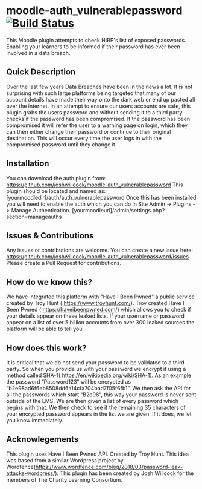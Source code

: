 # moodle-auth_vulnerablepassword [![Build Status](https://travis-ci.org/joshwillcock/moodle-auth_vulnerablepassword.svg?branch=master)](https://travis-ci.org/joshwillcock/moodle-auth_vulnerablepassword)
This Moodle plugin attempts to check HIBP's list of exposed passwords. Enabling your learners to be informed if their password has ever been involved in a data breach.

## Quick Description
Over the last few years Data Breaches have been in the news a lot. It is not surprising with such large platforms being targeted that many of our account details have made their way onto the dark web or end up pasted all over the internet.
In an attempt to ensure our users accounts are safe, this plugin grabs the users password and without sending it to a third party checks if the password has been compromised. If the password has been compromised it will refer the user to a warning page on login, which they can then either change their password or continue to their original destination. This will occur every time the user logs in with the compromised password until they change it. 

## Installation
You can download the auth plugin from:
https://github.com/joshwillcock/moodle-auth_vulnerablepassword
This plugin should be located and named as: [yourmoodledir]/auth/auth_vulnerablepassword
Once this has been installed you will need to enable the auth which you can do in Site Admin -> Plugins -> Manage Authentication. [yourmoodleurl]/admin/settings.php?section=manageauths

## Issues & Contributions
Any issues or contributions are welcome. You can create a new issue here: https://github.com/joshwillcock/moodle-auth_vulnerablepassword/issues
Please create a Pull Request for contributions.

## How do we know this?
We have integrated this platform with “Have I Been Pwned" a public service created by Troy Hunt ( https://www.troyhunt.com/). Troy created Have I Been Pwned ( https://haveibeenpwned.com/) which allows you to check if your details appear on these leaked lists. If your username or password appear on a list of over 5 billion accounts from over 300 leaked sources the platform will be able to tell you.

## How does this work?
It is critical that we do not send your password to be validated to a third party. So when you provide us with your password we encrypt it using a method called SHA-1( https://en.wikipedia.org/wiki/SHA-1). As an example the password “Password123” will be encrypted as “b2e98ad6f6eb8508dd6a14cfa704bad7f05f6fb1”. We then ask the API for all the passwords which start “B2e98”, this way your password is never sent outside of the LMS. We are then given a list of every password which begins with that. We then check to see if the remaining 35 characters of your encrypted password appears in the list we are given. If it does, we let you know immediately.

## Acknowlegements
This plugin uses Have I Been Pwned API.
Created by Troy Hunt.
This idea was based from a similar Wordpress project by Wordfence(https://www.wordfence.com/blog/2018/03/password-leak-attacks-wordpress/).
This plugin has been created by Josh Willcock for the members of The Charity Learning Consortium.
